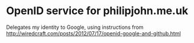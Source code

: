 # OpenID service for philipjohn.me.uk

Delegates my identity to Google, using instructions from http://wiredcraft.com/posts/2012/07/17/openid-google-and-github.html
